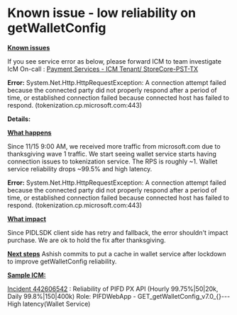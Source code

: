 # Known issue - low reliability on getWalletConfig

<u>**Known issues**</u>

If you see service error as below, please forward ICM to team investigate
IcM On-call : [Payment Services - ICM Tenant/ StoreCore-PST-TX](https://portal.microsofticm.com/imp/v3/oncall/current?serviceId=23443&teamIds=75758)

**Error:** System.Net.Http.HttpRequestException: A connection attempt failed because the connected party did not properly respond after a period of time, or established connection failed because connected host has failed to respond. (tokenization.cp.microsoft.com:443)

**Details:**

<u>**What happens**</u>

Since 11/15 9:00 AM, we received more traffic from microsoft.com due to thanksgiving wave 1 traffic. We start seeing wallet service starts having connection issues to tokenization service. The RPS is roughly ~1.  Wallet service reliability drops ~99.5% and high latency.

**Error:** System.Net.Http.HttpRequestException: A connection attempt failed because the connected party did not properly respond after a period of time, or established connection failed because connected host has failed to respond. (tokenization.cp.microsoft.com:443)
 
<u>**What impact**</u>

Since PIDLSDK client side has retry and fallback, the error shouldn't impact purchase. We are ok to hold the fix after thanksgiving.
 
<u>**Next steps**</u>
Ashish commits to put a cache in wallet service after lockdown to improve getWalletConfig reliability. 

<u>**Sample ICM:**</u> 

[Incident 442606542](https://portal.microsofticm.com/imp/v3/incidents/incident/442606542/summary) : Reliability of PIFD PX API (Hourly 99.75%|50|20k, Daily 99.8%|150|400k) Role: PIFDWebApp - GET_getWalletConfig_v7.0_{}---High latency(Wallet Service)
